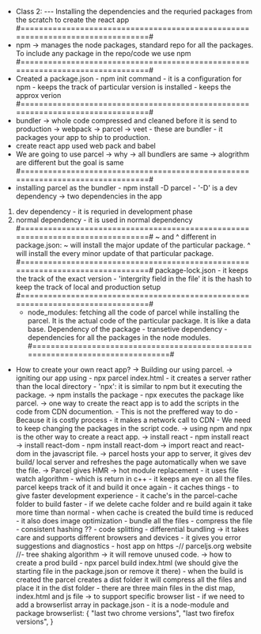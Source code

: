 - Class 2:
  --- Installing the dependencies and the requried packages from the scratch to create the react app
  #===============================================================================#
- npm -> manages the node packages, standard repo for all the packages. To include any package in the repo/code we use npm
  #===============================================================================#
- Created a package.json - npm init command - it is a configuration for npm - keeps the track of particular version is installed - keeps the approx verion
  #===============================================================================#
- bundler -> whole code compressed and cleaned before it is send to production -> webpack -> parcel -> veet - these are bundler - it packages your app to ship to production.
- create react app used web pack and babel
- We are going to use parcel -> why -> all bundlers are same -> alogrithm are different but the goal is same
  #===============================================================================#
- installing parcel as the bundler - npm install -D parcel - '-D' is a dev dependency
  -> two dependencies in the app

1. dev dependency - it is requried in development phase
2. normal dependency - it is used in normal dependency
   #===============================================================================#
   ~ and ^ different in package.json:
   ~ will install the major update of the particular package.
   ^ will install the every minor update of that particular package.
   #===============================================================================#
   package-lock.json - it keeps the track of the exact version - 'intergrity field in the file' it is the hash to keep the track of local and production setup
   #===============================================================================#
   - node_modules: fetching all the code of parcel while installing the parcel. It is the actual code of the particular package. It is like a data base. Dependency of the package - transetive dependency - dependencies for all the packages in the node modules.
     #===============================================================================#

- How to create your own react app?
  -> Building our using parcel.
  -> igniting our app using - npx parcel index.html - it creates a server rather than the local directory - 'npx': it is similar to npm but it executing the package.
  -> npm installs the package - npx executes the package like parcel.
  -> one way to create the react app is to add the scripts in the code from CDN documention. - This is not the preffered way to do - Because it is costly process - it makes a network call to CDN - We need to keep changing the packages in the script code.
  -> using npm and npx is the other way to create a react app.
  -> install react - npm install react
  -> install react-dom - npm install react-dom
  -> import react and react-dom in the javascript file.
  -> parcel hosts your app to server, it gives dev build/ local server and refreshes the page automatically when we save the file.
  -> Parcel gives HMR -> hot module replacement - it uses file watch algorithm - which is return in c++ - it keeps an eye on all the files. parcel keeps track of it and build it once again - it caches things - to give faster development experience - it cache's in the parcel-cache folder to build faster - if we delete cache folder and re build again it take more time than normal - when cache is created the build time is reduced - it also does image optimization - bundle all the files - compress the file - consistent hashing ?? - code splitting - differential bundling -> it takes care and supports different browsers and devices - it gives you error suggestions and diagnostics - host app on https -// parceljs.org website //- tree shaking algorithm -> it will remove unused code.
  -> how to create a prod build - npx parcel build index.html (we should give the starting file in the package.json or remove it there) - when the build is created the parcel creates a dist folder it will compress all the files and place it in the dist folder - there are three main files in the dist map, index.html and js file
  -> to support specific browser list - if we need to add a browserlist array in package.json - it is a node-module and package
  browserlist: {
  "last two chrome versions",
  "last two firefox versions",
  }
